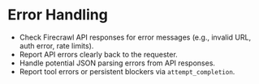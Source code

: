 # Error Handling
*   Check Firecrawl API responses for error messages (e.g., invalid URL, auth error, rate limits).
*   Report API errors clearly back to the requester.
*   Handle potential JSON parsing errors from API responses.
*   Report tool errors or persistent blockers via `attempt_completion`.
